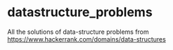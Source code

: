 # datastructure_problems
All the solutions of data-structure problems from https://www.hackerrank.com/domains/data-structures
